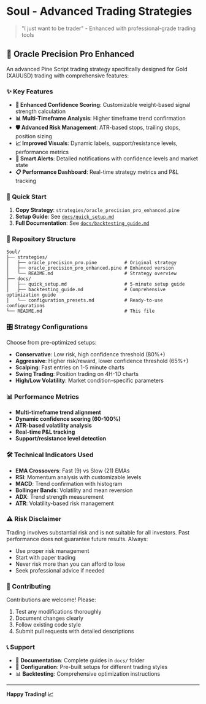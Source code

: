 # Soul - Advanced Trading Strategies

> "I just want to be trader" - Enhanced with professional-grade trading tools

## 🎯 Oracle Precision Pro Enhanced

An advanced Pine Script trading strategy specifically designed for Gold (XAUUSD) trading with comprehensive features:

### ✨ Key Features

- **🎯 Enhanced Confidence Scoring**: Customizable weight-based signal strength calculation
- **📊 Multi-Timeframe Analysis**: Higher timeframe trend confirmation
- **🛡️ Advanced Risk Management**: ATR-based stops, trailing stops, position sizing
- **📈 Improved Visuals**: Dynamic labels, support/resistance levels, performance metrics
- **🔔 Smart Alerts**: Detailed notifications with confidence levels and market state
- **📋 Performance Dashboard**: Real-time strategy metrics and P&L tracking

### 🚀 Quick Start

1. **Copy Strategy**: `strategies/oracle_precision_pro_enhanced.pine`
2. **Setup Guide**: See [`docs/quick_setup.md`](docs/quick_setup.md)
3. **Full Documentation**: See [`docs/backtesting_guide.md`](docs/backtesting_guide.md)

### 📁 Repository Structure

```
Soul/
├── strategies/
│   ├── oracle_precision_pro.pine          # Original strategy
│   ├── oracle_precision_pro_enhanced.pine # Enhanced version
│   └── README.md                          # Strategy overview
├── docs/
│   ├── quick_setup.md                     # 5-minute setup guide
│   ├── backtesting_guide.md               # Comprehensive optimization guide
│   └── configuration_presets.md           # Ready-to-use configurations
└── README.md                              # This file
```

### 🎛️ Strategy Configurations

Choose from pre-optimized setups:

- **Conservative**: Low risk, high confidence threshold (80%+)
- **Aggressive**: Higher risk/reward, lower confidence threshold (65%+)
- **Scalping**: Fast entries on 1-5 minute charts
- **Swing Trading**: Position trading on 4H-1D charts
- **High/Low Volatility**: Market condition-specific parameters

### 📊 Performance Metrics

- **Multi-timeframe trend alignment**
- **Dynamic confidence scoring (60-100%)**
- **ATR-based volatility analysis**
- **Real-time P&L tracking**
- **Support/resistance level detection**

### 🛠️ Technical Indicators Used

- **EMA Crossovers**: Fast (9) vs Slow (21) EMAs
- **RSI**: Momentum analysis with customizable levels
- **MACD**: Trend confirmation with histogram
- **Bollinger Bands**: Volatility and mean reversion
- **ADX**: Trend strength measurement
- **ATR**: Volatility-based risk management

### ⚠️ Risk Disclaimer

Trading involves substantial risk and is not suitable for all investors. Past performance does not guarantee future results. Always:

- Use proper risk management
- Start with paper trading
- Never risk more than you can afford to lose
- Seek professional advice if needed

### 🤝 Contributing

Contributions are welcome! Please:

1. Test any modifications thoroughly
2. Document changes clearly
3. Follow existing code style
4. Submit pull requests with detailed descriptions

### 📞 Support

- 📖 **Documentation**: Complete guides in `docs/` folder
- 🔧 **Configuration**: Pre-built setups for different trading styles
- 📊 **Backtesting**: Comprehensive optimization instructions

---

**Happy Trading! 📈**
